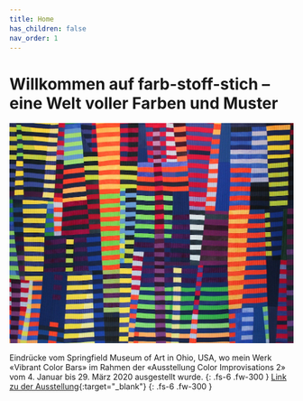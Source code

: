```yaml
---
title: Home
has_children: false
nav_order: 1
---
```


# Willkommen auf farb-stoff-stich – eine Welt voller Farben und Muster

![](images/luminoso1.jpg)

Eindrücke vom Springfield Museum of Art in Ohio, USA, wo mein Werk «Vibrant Color Bars» im Rahmen der «Ausstellung Color Improvisations 2» vom 4. Januar bis 29. März 2020 ausgestellt wurde.
{: .fs-6 .fw-300 }
[Link zu der Ausstellung](http://colorimprovisations2.org/news){:target="_blank"}
{: .fs-6 .fw-300 }
